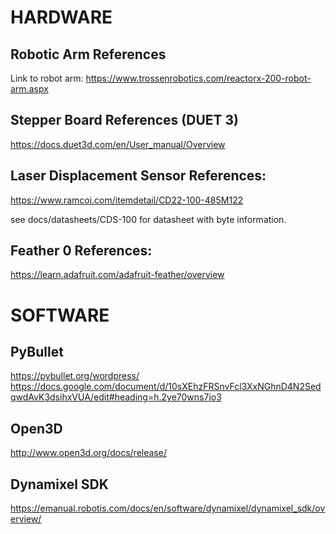 # HARDWARE
## Robotic Arm References
Link to robot arm:
https://www.trossenrobotics.com/reactorx-200-robot-arm.aspx 

## Stepper Board References (DUET 3)
https://docs.duet3d.com/en/User_manual/Overview

## Laser Displacement Sensor References:
https://www.ramcoi.com/itemdetail/CD22-100-485M122

see docs/datasheets/CDS-100 for datasheet with byte information.

## Feather 0 References:
https://learn.adafruit.com/adafruit-feather/overview

# SOFTWARE

## PyBullet
https://pybullet.org/wordpress/
https://docs.google.com/document/d/10sXEhzFRSnvFcl3XxNGhnD4N2SedqwdAvK3dsihxVUA/edit#heading=h.2ye70wns7io3

## Open3D
http://www.open3d.org/docs/release/

## Dynamixel SDK
https://emanual.robotis.com/docs/en/software/dynamixel/dynamixel_sdk/overview/
